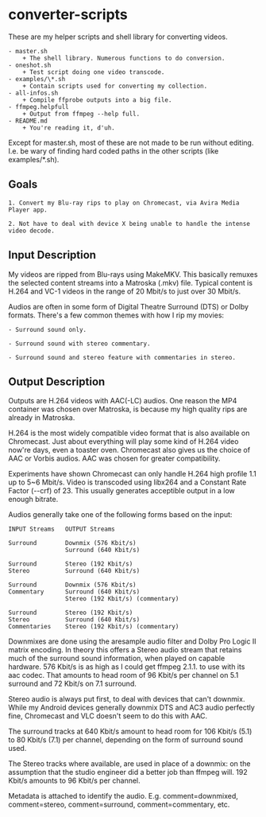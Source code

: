 converter-scripts
=================

These are my helper scripts and shell library for converting videos.

    - master.sh
        + The shell library. Numerous functions to do conversion.
    - oneshot.sh
        + Test script doing one video transcode.
    - examples/\*.sh
        + Contain scripts used for converting my collection.
    - all-infos.sh 
        + Compile ffprobe outputs into a big file.
    - ffmpeg.helpfull
        + Output from ffmpeg --help full.
    - README.md
        + You're reading it, d'uh.

Except for master.sh, most of these are not made to be run without editing. I.e. be wary of finding hard coded paths in the other scripts (like examples/\*.sh).

## Goals ##

    1. Convert my Blu-ray rips to play on Chromecast, via Avira Media Player app.

    2. Not have to deal with device X being unable to handle the intense video decode.

## Input Description ##

My videos are ripped from Blu-rays using MakeMKV. This basically remuxes the selected content streams into a Matroska (.mkv) file. Typical content is H.264 and VC-1 videos in the range of 20 Mbit/s to just over 30 Mbit/s.

Audios are often in some form of Digital Theatre Surround (DTS) or Dolby formats. There's a few common themes with how I rip my movies:

    - Surround sound only.

    - Surround sound with stereo commentary.

    - Surround sound and stereo feature with commentaries in stereo.

## Output Description ##

Outputs are H.264 videos with AAC(-LC) audios. One reason the MP4 container was chosen over Matroska, is because my high quality rips are already in Matroska.

H.264 is the most widely compatible video format that is also available on Chromecast. Just about everything will play some kind of H.264 video now're days, even a toaster oven. Chromecast also gives us the choice of AAC or Vorbis audios. AAC was chosen for greater compatibility.


Experiments have shown Chromecast can only handle H.264 high profile 1.1 up to 5~6 Mbit/s. Video is transcoded using libx264 and a Constant Rate Factor (--crf) of 23. This usually generates acceptible output in a low enough bitrate.

Audios generally take one of the following forms based on the input:


    INPUT Streams   OUTPUT Streams

    Surround        Downmix (576 Kbit/s)
                    Surround (640 Kbit/s)

    Surround        Stereo (192 Kbit/s)
    Stereo          Surround (640 Kbit/s)

    Surround        Downmix (576 Kbit/s)
    Commentary      Surround (640 Kbit/s)
                    Stereo (192 Kbit/s) (commentary)

    Surround        Stereo (192 Kbit/s)
    Stereo          Surround (640 Kbit/s)
    Commentaries    Stereo (192 Kbit/s) (commentary)


Downmixes are done using the aresample audio filter and Dolby Pro Logic II matrix encoding. In theory this offers a Stereo audio stream that retains much of the surround sound information, when played on capable hardware. 576 Kbit/s is as high as I could get ffmpeg 2.1.1. to use with its aac codec. That amounts to head room of 96 Kbit/s per channel on 5.1 surround and 72 Kbit/s on 7.1 surround.

Stereo audio is always put first, to deal with devices that can't downmix. While my Android devices generally downmix DTS and AC3 audio perfectly fine, Chromecast and VLC doesn't seem to do this with AAC.


The surround tracks at 640 Kbit/s amount to head room for 106 Kbit/s (5.1) to 80 Kbit/s (7.1) per channel, depending on the form of surround sound used.

The Stereo tracks where available, are used in place of a downmix: on the assumption that the studio engineer did a better job than ffmpeg will. 192 Kbit/s amounts to 96 Kbit/s per channel.

Metadata is attached to identify the audio. E.g. comment=downmixed, comment=stereo, comment=surround, comment=commentary, etc.
